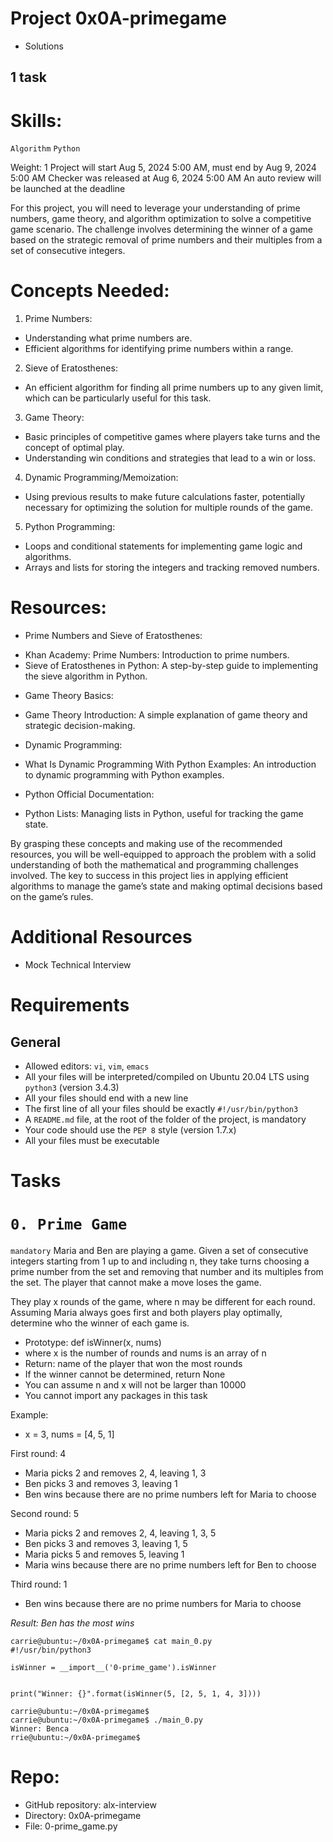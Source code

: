 # Project 0x0A-primegame
- Solutions
## 1 task

# Skills:
`Algorithm`
`Python`

 Weight: 1
 Project will start Aug 5, 2024 5:00 AM, must end by Aug 9, 2024 5:00 AM
 Checker was released at Aug 6, 2024 5:00 AM
 An auto review will be launched at the deadline

For this project, you will need to leverage your understanding of prime numbers, game theory, and algorithm optimization to solve a competitive game scenario. The challenge involves determining the winner of a game based on the strategic removal of prime numbers and their multiples from a set of consecutive integers.

# Concepts Needed:

1. Prime Numbers:

- Understanding what prime numbers are.
- Efficient algorithms for identifying prime numbers within a range.

2. Sieve of Eratosthenes:

- An efficient algorithm for finding all prime numbers up to any given limit, which can be particularly useful for this task.

3. Game Theory:

- Basic principles of competitive games where players take turns and the concept of optimal play.
- Understanding win conditions and strategies that lead to a win or loss.

4. Dynamic Programming/Memoization:

- Using previous results to make future calculations faster, potentially necessary for optimizing the solution for multiple rounds of the game.

5. Python Programming:

- Loops and conditional statements for implementing game logic and algorithms.
- Arrays and lists for storing the integers and tracking removed numbers.

# Resources:
* Prime Numbers and Sieve of Eratosthenes:

- Khan Academy: Prime Numbers: Introduction to prime numbers.
- Sieve of Eratosthenes in Python: A step-by-step guide to implementing the sieve algorithm in Python.

* Game Theory Basics:

- Game Theory Introduction: A simple explanation of game theory and strategic decision-making.

* Dynamic Programming:

- What Is Dynamic Programming With Python Examples: An introduction to dynamic programming with Python examples.

* Python Official Documentation:

- Python Lists: Managing lists in Python, useful for tracking the game state.

By grasping these concepts and making use of the recommended resources, you will be well-equipped to approach the problem with a solid understanding of both the mathematical and programming challenges involved. The key to success in this project lies in applying efficient algorithms to manage the game’s state and making optimal decisions based on the game’s rules.

# Additional Resources
- Mock Technical Interview

# Requirements
## General
- Allowed editors: `vi`, `vim`, `emacs`
- All your files will be interpreted/compiled on Ubuntu 20.04 LTS using `python3` (version 3.4.3)
- All your files should end with a new line
- The first line of all your files should be exactly `#!/usr/bin/python3`
- A `README.md` file, at the root of the folder of the project, is mandatory
- Your code should use the `PEP 8` style (version 1.7.x)
- All your files must be executable

# Tasks
# `0. Prime Game`

`mandatory`
Maria and Ben are playing a game. Given a set of consecutive integers starting from 1 up to and including n, they take turns choosing a prime number from the set and removing that number and its multiples from the set. The player that cannot make a move loses the game.

They play x rounds of the game, where n may be different for each round. Assuming Maria always goes first and both players play optimally, determine who the winner of each game is.

- Prototype: def isWinner(x, nums)
- where x is the number of rounds and nums is an array of n
- Return: name of the player that won the most rounds
- If the winner cannot be determined, return None
- You can assume n and x will not be larger than 10000
- You cannot import any packages in this task

Example:

- x = 3, nums = [4, 5, 1]

First round: 4

- Maria picks 2 and removes 2, 4, leaving 1, 3
- Ben picks 3 and removes 3, leaving 1
- Ben wins because there are no prime numbers left for Maria to choose

Second round: 5

- Maria picks 2 and removes 2, 4, leaving 1, 3, 5
- Ben picks 3 and removes 3, leaving 1, 5
- Maria picks 5 and removes 5, leaving 1
- Maria wins because there are no prime numbers left for Ben to choose

Third round: 1

- Ben wins because there are no prime numbers for Maria to choose

*Result: Ben has the most wins*

```
carrie@ubuntu:~/0x0A-primegame$ cat main_0.py
#!/usr/bin/python3

isWinner = __import__('0-prime_game').isWinner


print("Winner: {}".format(isWinner(5, [2, 5, 1, 4, 3])))

carrie@ubuntu:~/0x0A-primegame$
carrie@ubuntu:~/0x0A-primegame$ ./main_0.py
Winner: Benca
rrie@ubuntu:~/0x0A-primegame$
```

# Repo:

- GitHub repository: alx-interview
- Directory: 0x0A-primegame
- File: 0-prime_game.py
